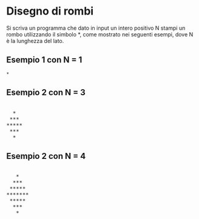 # Disegno di rombi

Si scriva un programma che dato in input un intero positivo N stampi un rombo utilizzando il simbolo *, come mostrato nei seguenti esempi, dove N è la lunghezza del lato.

## Esempio 1 con N = 1

    *

## Esempio 2 con N = 3
<pre>

  *
 ***
*****
 ***
  *
</pre>

## Esempio 2 con N = 4
<pre>

   *
  ***
 *****
*******
 *****
  ***
   *
</pre>
